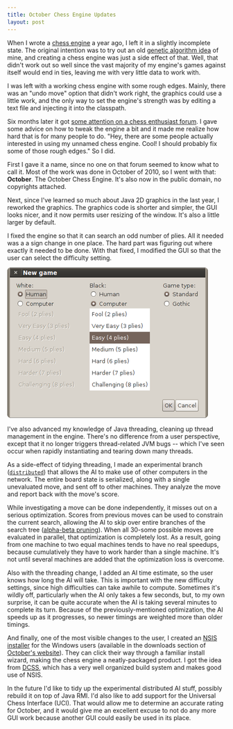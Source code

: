 ```yaml
---
title: October Chess Engine Updates
layout: post
---
```


When I wrote a [chess engine](/blog/2010/10/17/) a year ago, I left it
in a slightly incomplete state. The original intention was to try out
an old [genetic algorithm idea](/blog/2007/10/24/) of mine, and
creating a chess engine was just a side effect of that. Well, that
didn't work out so well since the vast majority of my engine's games
against itself would end in ties, leaving me with very little data to
work with.

I was left with a working chess engine with some rough edges. Mainly,
there was an "undo move" option that didn't work right, the graphics
could use a little work, and the only way to set the engine's strength
was by editing a text file and injecting it into the classpath.

Six months later it got
[some attention on a chess enthusiast forum](/blog/2011/04/09/). I
gave some advice on how to tweak the engine a bit and it made me
realize how hard that is for many people to do. "Hey, there are some
people actually interested in using my unnamed chess engine. Cool! I
should probably fix some of those rough edges." So I did.

First I gave it a name, since no one on that forum seemed to know what
to call it. Most of the work was done in October of 2010, so I went
with that: **October**. The October Chess Engine. It's also now in the
public domain, no copyrights attached.

Next, since I've learned so much about Java 2D graphics in the last
year, I reworked the graphics. The graphics code is shorter and
simpler, the GUI looks nicer, and it now permits user resizing of the
window. It's also a little larger by default.

I fixed the engine so that it can search an odd number of plies. All
it needed was a a sign change in one place. The hard part was figuring
out where exactly it needed to be done. With that fixed, I modified
the GUI so that the user can select the difficulty setting.

![](/img/chess/difficulty.png)

I've also advanced my knowledge of Java threading, cleaning up thread
management in the engine. There's no difference from a user
perspective, except that it no longer triggers thread-related JVM bugs
-- which I've seen occur when rapidly instantiating and tearing down
many threads.

As a side-effect of tidying threading, I made an experimental branch
([`distributed`](https://github.com/skeeto/october-chess-engine/tree/distributed))
that allows the AI to make use of other computers in the network. The
entire board state is serialized, along with a single unevaluated
move, and sent off to other machines. They analyze the move and report
back with the move's score.

While investigating a move can be done independently, it misses out on
a serious optimization. Scores from previous moves can be used to
constrain the current search, allowing the AI to skip over entire
branches of the search tree
([alpha-beta pruning](http://en.wikipedia.org/wiki/Alpha-beta_pruning)).
When all 30-some possible moves are evaluated in parallel, that
optimization is completely lost. As a result, going from one machine
to two equal machines tends to have no real speedups, because
cumulatively they have to work harder than a single machine. It's not
until several machines are added that the optimization loss is
overcome.

Also with the threading change, I added an AI time estimate, so the
user knows how long the AI will take. This is important with the new
difficulty settings, since high difficulties can take awhile to
compute. Sometimes it's wildly off, particularly when the AI only
takes a few seconds, but, to my own surprise, it can be quite accurate
when the AI is taking several minutes to complete its turn. Because of
the previously-mentioned optimization, the AI speeds up as it
progresses, so newer timings are weighted more than older timings.

And finally, one of the most visible changes to the user, I created an
[NSIS installer](http://nsis.sourceforge.net/) for the Windows users
(available in the downloads section of
[October's website](https://github.com/skeeto/october-chess-engine)). They
can click their way through a familiar install wizard, making the
chess engine a neatly-packaged product. I got the idea from
[DCSS](http://crawl.develz.org/wordpress/), which has a very well
organized build system and makes good use of NSIS.

In the future I'd like to tidy up the experimental distributed AI
stuff, possibly rebuild it on top of Java RMI. I'd also like to add
support for the Universal Chess Interface (UCI). That would allow me
to determine an accurate rating for October, and it would give me an
excellent excuse to not do any more GUI work because another GUI could
easily be used in its place.
